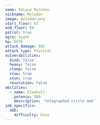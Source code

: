 ```yaml
---
name: Palace Mylodon
nickname: Mylodon
image: mylodon.png
start_floor: 67
end_floor: 69
patrol: true
agro: Sight
hp: 5976
attack_damage: 585
attack_type: Physical
vulnerabilities:
  bind: false
  heavy: false
  sleep: false
  slow: true
  stun: true
  resolution: false
abilities:
  - name: Slowball
    potency: 300
    description: 'telegraphed circle AoE'
job_specifics:
  SGE:
    difficulty: Easy
---
```

